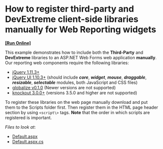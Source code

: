 # How to register third-party and DevExtreme client-side libraries manually for Web Reporting widgets 
<!-- run online -->
**[[Run Online]](https://codecentral.devexpress.com/340665015/)**
<!-- run online end -->

This example demonstrates how to include both the **Third\-Party** and **DevExtreme** libraries to an ASP.NET Web Forms web application **manually**. Our reporting web components require the following libraries:
- [jQuery 1.11.3+](http://jquery.com/)  
- [jQuery UI 1.10.3+](http://jqueryui.com/) (should include ***core***, ***widget***, ***mouse***, ***draggable***, ***resizable***, ***selectable*** modules, both JavaScript and CSS files)  
- [globalize v0.1.0](https://github.com/jquery/globalize) (Newer versions are not supported)  
- [knockout 3.0.0+](http://knockoutjs.com/)  (versions 3.5.0 and higher are not supported)

To register these libraries on the web page manually download and put them to the Scripts folder first. Then register them in the HTML page header section by using `<script\>` tags. **Note** that the order in which scripts are registered is important.  


<!-- default file list -->
*Files to look at*:

* [Default.aspx](./CS/TestReportDesigner/Default.aspx)
* [Default.aspx.cs](./CS/TestReportDesigner/Default.aspx.cs)
<!-- default file list end -->
